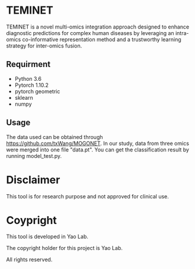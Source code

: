 # TEMINET

TEMINET is a novel multi-omics integration approach designed to enhance diagnostic predictions for complex human diseases by leveraging an intra-omics co-informative representation method and a trustworthy learning strategy for inter-omics fusion.

## Requirment

- Python 3.6
- Pytorch 1.10.2
- pytorch geometric
- sklearn
- numpy

## Usage
The data used can be obtained through https://github.com/txWang/MOGONET.
In our study, data from three omics were merged into one file "data.pt". 
You can get the classification result by running model_test.py.

# Disclaimer

This tool is for research purpose and not approved for clinical use.

# Coypright

This tool is developed in Yao Lab.

The copyright holder for this project is Yao Lab.

All rights reserved.

